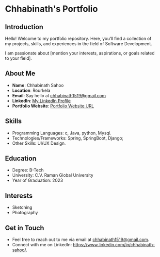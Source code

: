 # Chhabinath's Portfolio

## Introduction
Hello! Welcome to my portfolio repository. Here, you'll find a collection of my projects, skills, and experiences in the field of Software Development.

I am passionate about [mention your interests, aspirations, or goals related to your field].

## About Me
- **Name**: Chhabinath Sahoo
- **Location**: Rourkela
- **Email**: Say hello at [chhabinath1519@gmail.com](mailto:chhabinath1519@gmail.com)
- **LinkedIn**: [My LinkedIn Profile](https://www.linkedin.com/in/chhabinath-sahoo/)
- **Portfolio Website**: [Portfolio Website URL](https://chhabinath.github.io)

<!--
## Projects
### Project 1 Name
- Description: Briefly describe the project, its purpose, and technologies used.
- Demo: [Link to live demo (if available)]
- GitHub Repository: [Link to GitHub repository]

### Project 2 Name
- Description: Briefly describe the project, its purpose, and technologies used.
- Demo: [Link to live demo (if available)]
- GitHub Repository: [Link to GitHub repository] -->

<!-- Add more projects as necessary -->

## Skills
- Programming Languages: c, Java, python, Mysql.
- Technologies/Frameworks: Spring, SpringBoot, Django;
- Other Skills: UI/UX Design.

## Education
- Degree: B-Tech
- University: C.V. Raman Global University
- Year of Graduation: 2023

## Interests
- Sketching
- Photography

## Get in Touch
- Feel free to reach out to me via email at [chhabinath1519@gmail.com](mailto:chhabinath1519@gmail.com).
- Connect with me on LinkedIn: https://www.linkedin.com/in/chhabinath-sahoo/.
